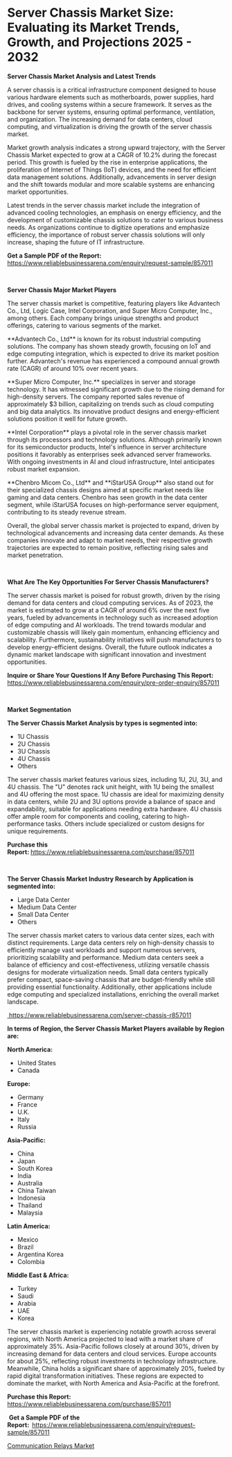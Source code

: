 <p><h1>Server Chassis Market Size: Evaluating its Market Trends, Growth, and Projections 2025 - 2032</h1></p><p><strong>Server Chassis Market Analysis and Latest Trends</strong></p>
<p><p>A server chassis is a critical infrastructure component designed to house various hardware elements such as motherboards, power supplies, hard drives, and cooling systems within a secure framework. It serves as the backbone for server systems, ensuring optimal performance, ventilation, and organization. The increasing demand for data centers, cloud computing, and virtualization is driving the growth of the server chassis market.</p><p>Market growth analysis indicates a strong upward trajectory, with the Server Chassis Market expected to grow at a CAGR of 10.2% during the forecast period. This growth is fueled by the rise in enterprise applications, the proliferation of Internet of Things (IoT) devices, and the need for efficient data management solutions. Additionally, advancements in server design and the shift towards modular and more scalable systems are enhancing market opportunities.</p><p>Latest trends in the server chassis market include the integration of advanced cooling technologies, an emphasis on energy efficiency, and the development of customizable chassis solutions to cater to various business needs. As organizations continue to digitize operations and emphasize efficiency, the importance of robust server chassis solutions will only increase, shaping the future of IT infrastructure.</p></p>
<p><strong>Get a Sample PDF of the Report:&nbsp;</strong> <a href="https://www.reliablebusinessarena.com/enquiry/request-sample/857011?utm_campaign=3014&utm_medium=2&utm_source=Github&utm_content=ia&utm_term=08042025&utm_id=server-chassis">https://www.reliablebusinessarena.com/enquiry/request-sample/857011</a></p>
<p>&nbsp;</p>
<p><strong>Server Chassis Major Market Players</strong></p>
<p><p>The server chassis market is competitive, featuring players like Advantech Co., Ltd, Logic Case, Intel Corporation, and Super Micro Computer, Inc., among others. Each company brings unique strengths and product offerings, catering to various segments of the market.</p><p>**Advantech Co., Ltd** is known for its robust industrial computing solutions. The company has shown steady growth, focusing on IoT and edge computing integration, which is expected to drive its market position further. Advantech's revenue has experienced a compound annual growth rate (CAGR) of around 10% over recent years.</p><p>**Super Micro Computer, Inc.** specializes in server and storage technology. It has witnessed significant growth due to the rising demand for high-density servers. The company reported sales revenue of approximately $3 billion, capitalizing on trends such as cloud computing and big data analytics. Its innovative product designs and energy-efficient solutions position it well for future growth.</p><p>**Intel Corporation** plays a pivotal role in the server chassis market through its processors and technology solutions. Although primarily known for its semiconductor products, Intel's influence in server architecture positions it favorably as enterprises seek advanced server frameworks. With ongoing investments in AI and cloud infrastructure, Intel anticipates robust market expansion.</p><p>**Chenbro Micom Co., Ltd** and **iStarUSA Group** also stand out for their specialized chassis designs aimed at specific market needs like gaming and data centers. Chenbro has seen growth in the data center segment, while iStarUSA focuses on high-performance server equipment, contributing to its steady revenue stream.</p><p>Overall, the global server chassis market is projected to expand, driven by technological advancements and increasing data center demands. As these companies innovate and adapt to market needs, their respective growth trajectories are expected to remain positive, reflecting rising sales and market penetration.</p></p>
<p>&nbsp;</p>
<p><strong>What Are The Key Opportunities For Server Chassis Manufacturers?</strong></p>
<p><p>The server chassis market is poised for robust growth, driven by the rising demand for data centers and cloud computing services. As of 2023, the market is estimated to grow at a CAGR of around 6% over the next five years, fueled by advancements in technology such as increased adoption of edge computing and AI workloads. The trend towards modular and customizable chassis will likely gain momentum, enhancing efficiency and scalability. Furthermore, sustainability initiatives will push manufacturers to develop energy-efficient designs. Overall, the future outlook indicates a dynamic market landscape with significant innovation and investment opportunities.</p></p>
<p><strong>Inquire or Share Your Questions If Any Before Purchasing This Report:</strong> <a href="https://www.reliablebusinessarena.com/enquiry/pre-order-enquiry/857011?utm_campaign=3014&utm_medium=2&utm_source=Github&utm_content=ia&utm_term=08042025&utm_id=server-chassis">https://www.reliablebusinessarena.com/enquiry/pre-order-enquiry/857011</a></p>
<p>&nbsp;</p>
<p><strong>Market Segmentation</strong></p>
<p><strong>The Server Chassis Market Analysis by types is segmented into:</strong></p>
<p><ul><li>1U Chassis</li><li>2U Chassis</li><li>3U Chassis</li><li>4U Chassis</li><li>Others</li></ul></p>
<p><p>The server chassis market features various sizes, including 1U, 2U, 3U, and 4U chassis. The "U" denotes rack unit height, with 1U being the smallest and 4U offering the most space. 1U chassis are ideal for maximizing density in data centers, while 2U and 3U options provide a balance of space and expandability, suitable for applications needing extra hardware. 4U chassis offer ample room for components and cooling, catering to high-performance tasks. Others include specialized or custom designs for unique requirements.</p></p>
<p><strong>Purchase this Report:&nbsp;</strong><a href="https://www.reliablebusinessarena.com/purchase/857011?utm_campaign=3014&utm_medium=2&utm_source=Github&utm_content=ia&utm_term=08042025&utm_id=server-chassis">https://www.reliablebusinessarena.com/purchase/857011</a></p>
<p>&nbsp;</p>
<p><strong>The Server Chassis Market Industry Research by Application is segmented into:</strong></p>
<p><ul><li>Large Data Center</li><li>Medium Data Center</li><li>Small Data Center</li><li>Others</li></ul></p>
<p><p>The server chassis market caters to various data center sizes, each with distinct requirements. Large data centers rely on high-density chassis to efficiently manage vast workloads and support numerous servers, prioritizing scalability and performance. Medium data centers seek a balance of efficiency and cost-effectiveness, utilizing versatile chassis designs for moderate virtualization needs. Small data centers typically prefer compact, space-saving chassis that are budget-friendly while still providing essential functionality. Additionally, other applications include edge computing and specialized installations, enriching the overall market landscape.</p></p>
<p><a href="https://www.reliablebusinessarena.com/server-chassis-r857011?utm_campaign=3014&utm_medium=2&utm_source=Github&utm_content=ia&utm_term=08042025&utm_id=server-chassis">&nbsp;https://www.reliablebusinessarena.com/server-chassis-r857011</a></p>
<p><strong>In terms of Region, the Server Chassis Market Players available by Region are:</strong></p>
<p>
    <p> <strong> North America: </strong>
        <ul>
            <li>United States</li>
            <li>Canada</li>
        </ul>
        </p> 
    <p> <strong> Europe: </strong>
        <ul>
            <li>Germany</li>
            <li>France</li>
            <li>U.K.</li>
            <li>Italy</li>
            <li>Russia</li>
        </ul>
        </p> 
    <p> <strong> Asia-Pacific: </strong>
        <ul>
            <li>China</li>
            <li>Japan</li>
            <li>South Korea</li>
            <li>India</li>
            <li>Australia</li>
            <li>China Taiwan</li>
            <li>Indonesia</li>
            <li>Thailand</li>
            <li>Malaysia</li>
        </ul>
        </p> 
    <p> <strong> Latin America: </strong>
        <ul>
            <li>Mexico</li>
            <li>Brazil</li>
            <li>Argentina Korea</li>
            <li>Colombia</li>
        </ul>
        </p> 
    <p> <strong> Middle East & Africa: </strong>
        <ul>
            <li>Turkey</li>
            <li>Saudi</li>
            <li>Arabia</li>
            <li>UAE</li>
            <li>Korea</li>
        </ul>
    </p>
    </p>
<p><p>The server chassis market is experiencing notable growth across several regions, with North America projected to lead with a market share of approximately 35%. Asia-Pacific follows closely at around 30%, driven by increasing demand for data centers and cloud services. Europe accounts for about 25%, reflecting robust investments in technology infrastructure. Meanwhile, China holds a significant share of approximately 20%, fueled by rapid digital transformation initiatives. These regions are expected to dominate the market, with North America and Asia-Pacific at the forefront.</p></p>
<p><strong>Purchase this Report: </strong><a href="https://www.reliablebusinessarena.com/purchase/857011?utm_campaign=3014&utm_medium=2&utm_source=Github&utm_content=ia&utm_term=08042025&utm_id=server-chassis">https://www.reliablebusinessarena.com/purchase/857011</a></p>
<p>&nbsp;<strong>Get a Sample PDF of the Report:&nbsp;&nbsp;</strong><a href="https://www.reliablebusinessarena.com/enquiry/request-sample/857011?utm_campaign=3014&utm_medium=2&utm_source=Github&utm_content=ia&utm_term=08042025&utm_id=server-chassis">https://www.reliablebusinessarena.com/enquiry/request-sample/857011</a></p>
<p><strong></strong></p>
<p><p><a href="https://github.com/ternainglin/Market-Research-Report-List-1/blob/main/communication-relays-market.md?utm_campaign=3014&utm_medium=2&utm_source=Github&utm_content=ia&utm_term=08042025&utm_id=server-chassis">Communication Relays Market</a></p></p>